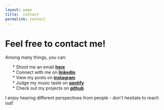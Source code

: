 ```yaml
---
layout: page
title:  contact
permalink: contact
---
```


# Feel free to contact me!
Among many things, you can:
<ul>
* Shoot me an email <a href="mailto:chuyishang@berkeley.edu"><b>here</b></a>
<br>
* Connect with me on <a href="https://www.linkedin.com/in/chuyi-shang-21482620b/"><b>linkedin</b></a>
<br>
* View my posts on <a href="https://www.instagram.com/chuyishang"><b>instagram</b></a>
<br>
* Judge my music taste on <a href="https://open.spotify.com/user/tds7vda1wwsnvhfwef45kgz2s"><b>spotify</b></a>
<br>
* Check out my projects on <a href="https://github.com/chuyishang"><b>github</b></a>
<br>
</ul>
<p>
I enjoy hearing different perspectives from people - don't hesitate to reach out!
</p>